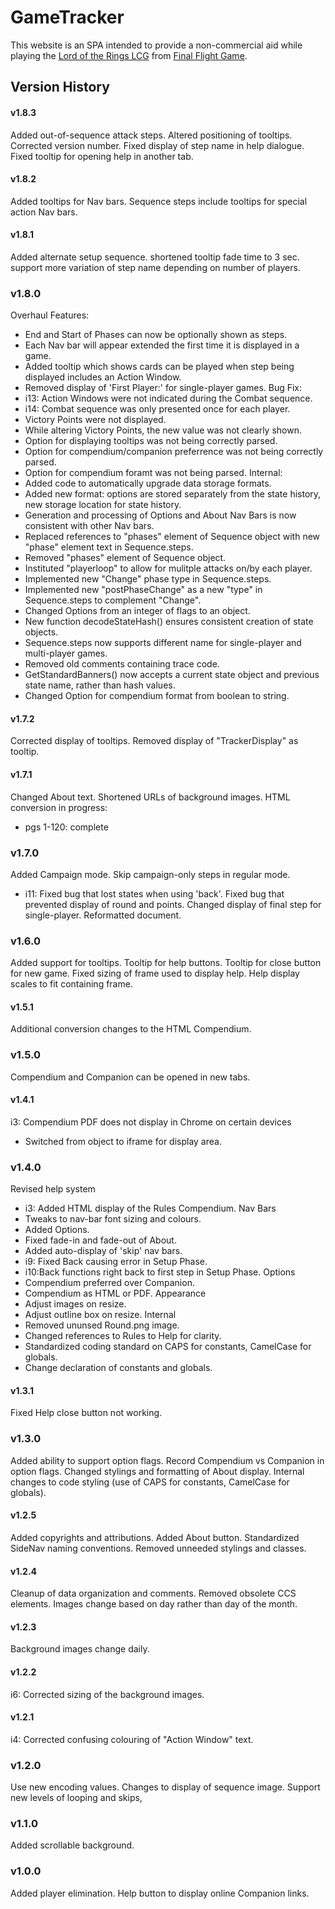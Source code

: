 # GameTracker
This website is an SPA intended to provide a non-commercial aid while playing the [Lord of the Rings LCG](https://www.fantasyflightgames.com/en/products/the-lord-of-the-rings-the-card-game/) from [Final Flight Game](https://www.fantasyflightgames.com/en/index/).

## Version History
#### v1.8.3
Added out-of-sequence attack steps.
Altered positioning of tooltips.
Corrected version number.
Fixed display of step name in help dialogue.
Fixed tooltip for opening help in another tab.
#### v1.8.2
Added tooltips for Nav bars.
Sequence steps include tooltips for special action Nav bars.
#### v1.8.1
Added alternate setup sequence.
shortened tooltip fade time to 3 sec.
support more variation of step name depending on number of players.
### v1.8.0
Overhaul
Features:
  - End and Start of Phases can now be optionally shown as steps.
  - Each Nav bar will appear extended the first time it is displayed in a game.
  - Added tooltip which shows cards can be played when step being displayed includes an Action Window.
  - Removed display of 'First Player:' for single-player games.
Bug Fix:
  - i13: Action Windows were not indicated during the Combat sequence.
  - i14: Combat sequence was only presented once for each player.
  - Victory Points were not displayed.
  - While altering Victory Points, the new value was not clearly shown.
  - Option for displaying tooltips was not being correctly parsed.
  - Option for compendium/companion preferrence was not being correctly parsed.
  - Option for compendium foramt was not being parsed.
Internal:
  - Added code to automatically upgrade data storage formats.
  - Added new format: options are stored separately from the state history,
                      new storage location for state history.
  - Generation and processing of Options and About Nav Bars is now consistent with other Nav bars.
  - Replaced references to "phases" element of Sequence object with new "phase" element text in Sequence.steps.
  - Removed "phases" element of Sequence object.
  - Instituted "playerloop" to allow for mulitple attacks on/by each player.
  - Implemented new "Change" phase type in Sequence.steps.
  - Implemented new "postPhaseChange" as a new "type" in Sequence.steps to complement "Change".
  - Changed Options from an integer of flags to an object.
  - New function decodeStateHash() ensures consistent creation of state objects.
  - Sequence.steps now supports different name for single-player and multi-player games.
  - Removed old comments containing trace code.
  - GetStandardBanners() now accepts a current state object and previous state name, rather than hash values.
  - Changed Option for compendium format from boolean to string.
#### v1.7.2
Corrected display of tooltips.
Removed display of "TrackerDisplay" as tooltip.
#### v1.7.1
Changed About text.
Shortened URLs of background images.
HTML conversion in progress:
  - pgs 1-120: complete
### v1.7.0
Added Campaign mode.
Skip campaign-only steps in regular mode.
 - i11: Fixed bug that lost states when using 'back'.
Fixed bug that prevented display of round and points.
Changed display of final step for single-player.
Reformatted document.
### v1.6.0
Added support for tooltips.
Tooltip for help buttons.
Tooltip for close button for new game.
Fixed sizing of frame used to display help.
Help display scales to fit containing frame.
#### v1.5.1
Additional conversion changes to the HTML Compendium.
### v1.5.0
Compendium and Companion can be opened in new tabs.
#### v1.4.1
i3: Compendium PDF does not display in Chrome on certain devices
 - Switched from object to iframe for display area.
### v1.4.0
Revised help system
 - i3: Added HTML display of the Rules Compendium.
Nav Bars
 - Tweaks to nav-bar font sizing and colours.
 - Added Options.
 - Fixed fade-in and fade-out of About.
 - Added auto-display of 'skip' nav bars.
 - i9: Fixed Back causing error in Setup Phase.
 - i10:Back functions right back to first step in Setup Phase.
Options
 - Compendium preferred over Companion.
 - Compendium as HTML or PDF.
Appearance
 - Adjust images on resize.
 - Adjust outline box on resize.
Internal
- Removed ununsed Round.png image.
- Changed references to Rules to Help for clarity.
- Standardized coding standard on CAPS for constants, CamelCase for globals.
- Change declaration of constants and globals.
#### v1.3.1
Fixed Help close button not working.
### v1.3.0
Added ability to support option flags. 
Record Compendium vs Companion in option flags. 
Changed stylings and formatting of About display.
Internal changes to code styling (use of CAPS for constants, CamelCase for globals).
#### v1.2.5
Added copyrights and attributions. Added About button. Standardized SideNav naming conventions. Removed unneeded stylings and classes.
#### v1.2.4
Cleanup of data organization and comments. Removed obsolete CCS elements. Images change based on day rather than day of the month.
#### v1.2.3
Background images change daily.
#### v1.2.2
i6: Corrected sizing of the background images.
#### v1.2.1
i4: Corrected confusing colouring of "Action Window" text.
### v1.2.0
Use new encoding values.
Changes to display of sequence image.
Support new levels of looping and skips,
### v1.1.0 
Added scrollable background.
### v1.0.0
Added player elimination.
Help button to display online Companion links.
